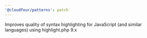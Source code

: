 ```yaml
---
'@cloudfour/patterns': patch
---
```


Improves quality of syntax highlighting for JavaScript (and similar languages) using highlight.php 9.x
